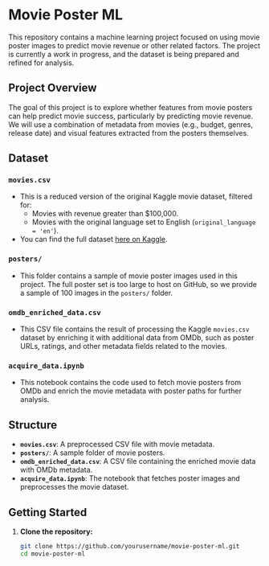 # Movie Poster ML

This repository contains a machine learning project focused on using movie poster images to predict movie revenue or other related factors. The project is currently a work in progress, and the dataset is being prepared and refined for analysis.

## Project Overview

The goal of this project is to explore whether features from movie posters can help predict movie success, particularly by predicting movie revenue. We will use a combination of metadata from movies (e.g., budget, genres, release date) and visual features extracted from the posters themselves.

## Dataset

### `movies.csv`
- This is a reduced version of the original Kaggle movie dataset, filtered for:
  - Movies with revenue greater than $100,000.
  - Movies with the original language set to English (`original_language = 'en'`).
- You can find the full dataset [here on Kaggle](https://www.kaggle.com/datasets/akshaypawar7/millions-of-movies/data).

### `posters/`
- This folder contains a sample of movie poster images used in this project. The full poster set is too large to host on GitHub, so we provide a sample of 100 images in the `posters/` folder.

### `omdb_enriched_data.csv`
- This CSV file contains the result of processing the Kaggle `movies.csv` dataset by enriching it with additional data from OMDb, such as poster URLs, ratings, and other metadata fields related to the movies.

### `acquire_data.ipynb`
- This notebook contains the code used to fetch movie posters from OMDb and enrich the movie metadata with poster paths for further analysis.

## Structure

- **`movies.csv`**: A preprocessed CSV file with movie metadata.
- **`posters/`**: A sample folder of movie posters.
- **`omdb_enriched_data.csv`**: A CSV file containing the enriched movie data with OMDb metadata.
- **`acquire_data.ipynb`**: The notebook that fetches poster images and preprocesses the movie dataset.

## Getting Started

1. **Clone the repository:**
   ```bash
   git clone https://github.com/yourusername/movie-poster-ml.git
   cd movie-poster-ml
